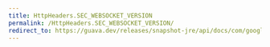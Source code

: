 ```yaml
---
title: HttpHeaders.SEC_WEBSOCKET_VERSION
permalink: /HttpHeaders.SEC_WEBSOCKET_VERSION/
redirect_to: https://guava.dev/releases/snapshot-jre/api/docs/com/google/common/net/HttpHeaders.html#SEC_WEBSOCKET_VERSION
---
```


